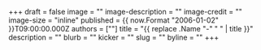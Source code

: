 +++
draft = false
image = ""
image-description = ""
image-credit = ""
image-size = "inline"
published = {{ now.Format "2006-01-02" }}T09:00:00.000Z
authors = [""]
title = "{{ replace .Name "-" " " | title }}"
description = ""
blurb = ""
kicker = ""
slug = ""
byline = ""
+++
